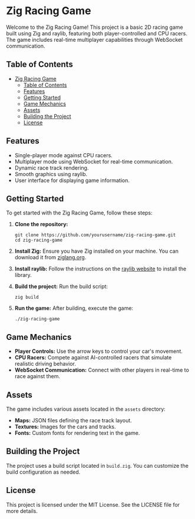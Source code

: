 # Zig Racing Game

Welcome to the Zig Racing Game! This project is a basic 2D racing game built using Zig and raylib, featuring both player-controlled and CPU racers. The game includes real-time multiplayer capabilities through WebSocket communication.

## Table of Contents

- [Zig Racing Game](#zig-racing-game)
  - [Table of Contents](#table-of-contents)
  - [Features](#features)
  - [Getting Started](#getting-started)
  - [Game Mechanics](#game-mechanics)
  - [Assets](#assets)
  - [Building the Project](#building-the-project)
  - [License](#license)

## Features

- Single-player mode against CPU racers.
- Multiplayer mode using WebSocket for real-time communication.
- Dynamic race track rendering.
- Smooth graphics using raylib.
- User interface for displaying game information.

## Getting Started

To get started with the Zig Racing Game, follow these steps:

1. **Clone the repository:**
   ```
   git clone https://github.com/yourusername/zig-racing-game.git
   cd zig-racing-game
   ```

2. **Install Zig:**
   Ensure you have Zig installed on your machine. You can download it from [ziglang.org](https://ziglang.org/download/).

3. **Install raylib:**
   Follow the instructions on the [raylib website](https://www.raylib.com/) to install the library.

4. **Build the project:**
   Run the build script:
   ```
   zig build
   ```

5. **Run the game:**
   After building, execute the game:
   ```
   ./zig-racing-game
   ```

## Game Mechanics

- **Player Controls:** Use the arrow keys to control your car's movement.
- **CPU Racers:** Compete against AI-controlled racers that simulate realistic driving behavior.
- **WebSocket Communication:** Connect with other players in real-time to race against them.

## Assets

The game includes various assets located in the `assets` directory:

- **Maps:** JSON files defining the race track layout.
- **Textures:** Images for the cars and tracks.
- **Fonts:** Custom fonts for rendering text in the game.

## Building the Project

The project uses a build script located in `build.zig`. You can customize the build configuration as needed.

## License

This project is licensed under the MIT License. See the LICENSE file for more details.